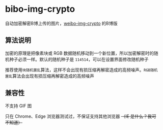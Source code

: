 # bibo-img-crypto
自动加密解密B博上传的图片，[weibo-img-crypto](https://github.com/xfgryujk/weibo-img-crypto) 的B博版

## 算法说明
加密的原理是把像素块或 RGB 数据随机移动到一个新位置，所以加密解密时的随机种子必须一样。默认的随机种子是 `114514`，可以在设置界面修改随机种子

推荐使用`块随机置乱`算法，这样不会出现有损压缩再解密造成的高频噪声。`RGB随机置乱`算法会出现有损压缩再解密造成的高频噪声

## 兼容性
不支持 GIF 图

只在 Chrome、Edge 浏览器测试过，不保证支持其他浏览器 ~~（IE 是什么？我可不知道）~~
